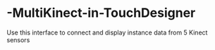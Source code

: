 # -MultiKinect-in-TouchDesigner
Use this interface to connect and display instance data from 5 Kinect sensors
